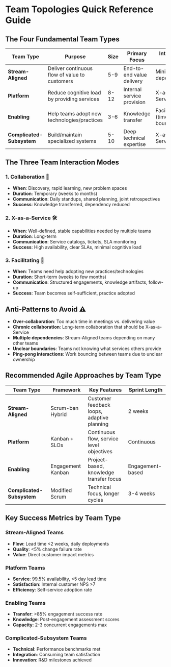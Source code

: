 # Team Topologies Quick Reference Guide

## The Four Fundamental Team Types

| Team Type | Purpose | Size | Primary Focus | Interaction Mode |
|-----------|---------|------|---------------|------------------|
| **Stream-Aligned** | Deliver continuous flow of value to customers | 5-9 | End-to-end value delivery | Minimal dependencies |
| **Platform** | Reduce cognitive load by providing services | 8-12 | Internal service provision | X-as-a-Service |
| **Enabling** | Help teams adopt new technologies/practices | 3-6 | Knowledge transfer | Facilitating (time-bounded) |
| **Complicated-Subsystem** | Build/maintain specialized systems | 5-10 | Deep technical expertise | X-as-a-Service |

## The Three Team Interaction Modes

### 1. Collaboration 🤝
- **When**: Discovery, rapid learning, new problem spaces
- **Duration**: Temporary (weeks to months)
- **Communication**: Daily standups, shared planning, joint retrospectives
- **Success**: Knowledge transferred, dependency reduced

### 2. X-as-a-Service 🛠️
- **When**: Well-defined, stable capabilities needed by multiple teams
- **Duration**: Long-term
- **Communication**: Service catalogs, tickets, SLA monitoring
- **Success**: High availability, clear SLAs, minimal cognitive load

### 3. Facilitating 🎯
- **When**: Teams need help adopting new practices/technologies
- **Duration**: Short-term (weeks to few months)
- **Communication**: Structured engagements, knowledge artifacts, follow-up
- **Success**: Team becomes self-sufficient, practice adopted

## Anti-Patterns to Avoid ⚠️

- **Over-collaboration**: Too much time in meetings vs. delivering value
- **Chronic collaboration**: Long-term collaboration that should be X-as-a-Service
- **Multiple dependencies**: Stream-Aligned teams depending on many other teams
- **Unclear boundaries**: Teams not knowing what services others provide
- **Ping-pong interactions**: Work bouncing between teams due to unclear ownership

## Recommended Agile Approaches by Team Type

| Team Type | Framework | Key Features | Sprint Length |
|-----------|-----------|--------------|---------------|
| **Stream-Aligned** | Scrum-ban Hybrid | Customer feedback loops, adaptive planning | 2 weeks |
| **Platform** | Kanban + SLOs | Continuous flow, service level objectives | Continuous |
| **Enabling** | Engagement Kanban | Project-based, knowledge transfer focus | Engagement-based |
| **Complicated-Subsystem** | Modified Scrum | Technical focus, longer cycles | 3-4 weeks |

## Key Success Metrics by Team Type

### Stream-Aligned Teams
- **Flow**: Lead time <2 weeks, daily deployments
- **Quality**: <5% change failure rate
- **Value**: Direct customer impact metrics

### Platform Teams
- **Service**: 99.5% availability, <5 day lead time
- **Satisfaction**: Internal customer NPS >7
- **Efficiency**: Self-service adoption rate

### Enabling Teams
- **Transfer**: >85% engagement success rate
- **Knowledge**: Post-engagement assessment scores
- **Capacity**: 2-3 concurrent engagements max

### Complicated-Subsystem Teams
- **Technical**: Performance benchmarks met
- **Integration**: Consuming team satisfaction
- **Innovation**: R&D milestones achieved